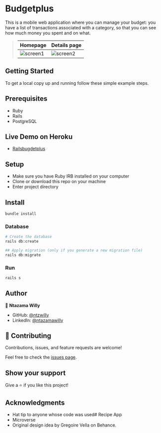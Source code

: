 # Budgetplus

This is a mobile web application where you can manage your budget: you have a list of transactions associated with a category, so that you can see how much money you spent and on what.

> |Homepage|Details page|
> |-------------------------------------|-------------------------------------|
> |![screen1](https://user-images.githubusercontent.com/9049260/154673640-28a66eff-be3e-4e85-93b7-60b1c9b3f747.png) | ![screen2](https://user-images.githubusercontent.com/9049260/154673687-4180322b-3da4-4b64-822b-533870b56c1b.png)|!

## Getting Started

To get a local copy up and running follow these simple example steps.

## Prerequisites
  - Ruby
  - Rails
  - PostgreSQL

## Live Demo on Heroku

  - [Railsbugdetplus](https://railsbudgetplus.herokuapp.com/)

## Setup

- Make sure you have Ruby IRB installed on your computer
- Clone or download this repo on your machine
- Enter project directory
## Install

```sh
bundle install
```

### Database

```sh
# Create the database
rails db:create

## Apply migration (only if you generate a new migration file)
rails db:migrate
```
### Run

```sh
rails s
```
## Author

👤 **Ntazama Willy**

- GitHub: [@ntzwilly](https://github.com/ntzwilly)
- LinkedIn: [@ntazamawilly](https://linkedin.com/in/ntazama-willy-b676b7aa)

## 🤝 Contributing

Contributions, issues, and feature requests are welcome!

Feel free to check the [issues page](../../issues/).

## Show your support

Give a ⭐️ if you like this project!

## Acknowledgments

- Hat tip to anyone whose code was used# Recipe App
- Microverse
- Original design idea by Gregoire Vella on Behance.



